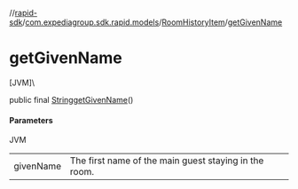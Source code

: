 //[rapid-sdk](../../../index.md)/[com.expediagroup.sdk.rapid.models](../index.md)/[RoomHistoryItem](index.md)/[getGivenName](get-given-name.md)

# getGivenName

[JVM]\

public final [String](https://docs.oracle.com/javase/8/docs/api/java/lang/String.html)[getGivenName](get-given-name.md)()

#### Parameters

JVM

| | |
|---|---|
| givenName | The first name of the main guest staying in the room. |
